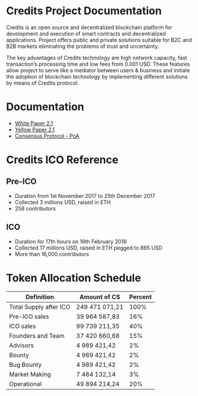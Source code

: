 # Credits Project Documentation
Credits is an open source and decentralized blockchain platform for development and execution of smart contracts and decentralized applications. Project offers public and private solutions suitable for B2C and B2B markets eliminating the problems of trust and uncertainty. 

The key advantages of Credits technology are high network capacity, fast transaction’s processing time and low fees from 0.001 USD. These features allow project to serve like a mediator between users & business and initiate the adoption of blockchain technology by implementing different solutions by means of Credits protocol.

# Documentation
* [White Paper 2.1](https://github.com/CREDITSCOM/documents/blob/master/White%20Paper%202.1.pdf)
* [Yellow Paper 2.1](https://github.com/CREDITSCOM/documents/blob/master/Yellow%20Paper%202.1.pdf)
* [Consensus Protocol - PoA](https://github.com/CREDITSCOM/documents/blob/master/POA%20(Proof-of-Agreement).pdf)
# Credits ICO Reference 
## Pre-ICO 
* Duration from 1st November 2017 to 25th December 2017
* Collected 3 millions USD, raised in ETH
* 258 contributors
## ICO
* Duration for 17th hours on 18th February 2018
* Collected 17 millions USD, raised in ETH pegged to 865 USD
* More than 16,000 contributors
# Token Allocation Schedule
| Definition | Amount of CS | Percent |
| ------------- | ------------------ | ----- |
| Total Supply after ICO | 249 471 071,21 | 100% |
| Pre-ICO sales | 39 964 587,83 | 16% |
| ICO sales | 99 739 211,35 | 40%	|
| Founders and Team	 | 37 420 660,68 | 15% |
| Advisors | 	4 989 421,42 | 2%	 |
| Bounty | 	4 989 421,42 | 2%	 |
| Bug Bounty | 	4 989 421,42 | 2%	|
| Market Making | 7 484 132,14	 | 3%	|
| Operational | 49 894 214,24	| 20%	|
